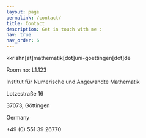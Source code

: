 ```yaml
---
layout: page
permalink: /contact/
title: Contact
description: Get in touch with me :
nav: true
nav_order: 6
---
```

kkrishn[at]mathematik[dot]uni-goettingen[dot]de

Room no: L1.123
	
Institut für Numerische und Angewandte Mathematik

Lotzestraße 16

37073, Göttingen
	
Germany

+49 (0) 551 39 26770
